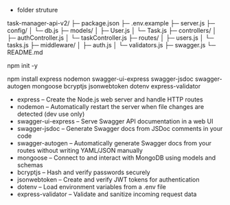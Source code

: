 - folder struture

task-manager-api-v2/
├─ package.json
├─ .env.example
├─ server.js
├─ config/
│  └─ db.js
├─ models/
│  ├─ User.js
│  └─ Task.js
├─ controllers/
│  ├─ authController.js
│  └─ taskController.js
├─ routes/
│  ├─ users.js
│  └─ tasks.js
├─ middleware/
│  ├─ auth.js
│  └─ validators.js
├─ swagger.js
└─ README.md

npm init -y

npm install express nodemon swagger-ui-express swagger-jsdoc swagger-autogen mongoose bcryptjs jsonwebtoken dotenv express-validator

- express – Create the Node.js web server and handle HTTP routes
- nodemon – Automatically restart the server when file changes are detected (dev use only)
- swagger-ui-express – Serve Swagger API documentation in a web UI
- swagger-jsdoc – Generate Swagger docs from JSDoc comments in your code
- swagger-autogen – Automatically generate Swagger docs from your routes without writing YAML/JSON manually
- mongoose – Connect to and interact with MongoDB using models and schemas
- bcryptjs – Hash and verify passwords securely
- jsonwebtoken – Create and verify JWT tokens for authentication
- dotenv – Load environment variables from a .env file
- express-validator – Validate and sanitize incoming request data